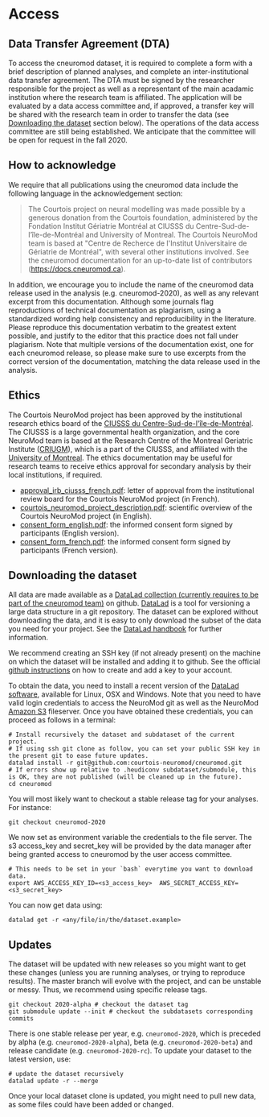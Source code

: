 # Access

## Data Transfer Agreement (DTA)

To access the cneuromod dataset, it is required to complete a form with a brief description of planned analyses, and complete an inter-institutional data transfer agreement. The DTA must be signed by the researcher responsible for the project as well as a representant of the main acadamic institution where the research team is affiliated. The application will be evaluated by a data access committee and, if approved, a transfer key will be shared with the research team in order to transfer the data (see [Downloading the dataset](#Downloading-the-dataset) section below). The operations of the data access committee are still being established. We anticipate that the committee will be open for request in the fall 2020. 

## How to acknowledge

We require that all publications using the cneuromod data include the following language in the acknowledgement section:
> The Courtois project on neural modelling was made possible by a generous donation from the Courtois foundation, administered by the Fondation Institut Gériatrie Montréal at CIUSSS du Centre-Sud-de-l’île-de-Montréal and University of Montreal. The Courtois NeuroMod team is based at "Centre de Recherce de l'Institut Universitaire de Gériatrie de Montréal", with several other institutions involved. See the cneuromod documentation for an up-to-date list of contributors (https://docs.cneuromod.ca). 

In addition, we encourage you to include the name of the cneuromod data release used in the analysis (e.g. cneuromod-2020), as well as any relevant excerpt from this documentation. Although some journals flag reproductions of technical documentation as plagiarism, using a standardized wording help consistency and reproducibility in the literature. Please reproduce this documentation verbatim to the greatest extent possible, and justify to the editor that this practice does not fall under plagiarism. Note that multiple versions of the documentation exist, one for each cneuromod release, so please make sure to use excerpts from the correct version of the documentation, matching the data release used in the analysis. 

## Ethics

The Courtois NeuroMod project has been approved by the institutional research ethics board of the [CIUSSS du Centre-Sud-de-l'île-de-Montréal](https://ciusss-centresudmtl.gouv.qc.ca/propos/services-en-anglais). The CIUSSS is a large governmental health organization, and the core NeuroMod team is based at the Research Centre of the Montreal Geriatric Institute ([CRIUGM](http://www.criugm.qc.ca/en.html)), which is a part of the CIUSSS, and affiliated with the [University of Montreal](https://www.umontreal.ca/). The ethics documentation may be useful for research teams to receive ethics approval for secondary analysis by their local institutions, if required.
  * [approval_irb_ciusss_french.pdf](./_static/ethics/approval_irb_ciusss_french.pdf): letter of approval from the institutional review board for the Courtois NeuroMod project (in French).
  * [courtois_neuromod_project_description.pdf](./_static/ethics/courtois_neuromod_project_description.pdf): scientific overview of the Courtois NeuroMod project (in English).
  * [consent_form_english.pdf](./_static/ethics/consent_form_english.pdf): the informed consent form signed by participants (English version).
  * [consent_form_french.pdf](./_static/ethics/consent_form_french.pdf): the informed consent form signed by participants (French version).

## Downloading the dataset

All data are made available as a [DataLad collection (currently requires to be part of the cneuromod team)](https://github.com/courtois-neuromod/cneuromod) on github.
[DataLad](https://www.datalad.org/) is a tool for versioning a large data structure in a git repository. The dataset can be explored without downloading the data, and it is easy to only download the subset of the data you need for your project.
See the [DataLad handbook](http://handbook.datalad.org/en/latest/) for further information.

We recommend creating an SSH key (if not already present) on the machine on which the dataset will be installed and adding it to github. See the official [github instructions](https://help.github.com/en/enterprise/2.15/user/articles/adding-a-new-ssh-key-to-your-github-account) on how to create and add a key to your account.

To obtain the data, you need to install a recent version of the [DataLad software](http://handbook.datalad.org/en/latest/intro/installation.html), available for Linux, OSX and Windows. Note that you need to have valid login credentials to access the NeuroMod git as well as the NeuroMod [Amazon S3](https://aws.amazon.com/s3) fileserver. Once you have obtained these credentials, you can proceed as follows in a terminal:
```
# Install recursively the dataset and subdataset of the current project.
# If using ssh git clone as follow, you can set your public SSH key in the present git to ease future updates.
datalad install -r git@github.com:courtois-neuromod/cneuromod.git
# If errors show up relative to .heudiconv subdataset/submodule, this is OK, they are not published (will be cleaned up in the future).
cd cneuromod
```
You will most likely want to checkout a stable release tag for your analyses. For instance:
```
git checkout cneuromod-2020
```
We now set as environment variable the credentials to the file server. The s3 access_key and secret_key will be provided by the data manager after being granted access to cneuromod by the user access committee.
```
# This needs to be set in your `bash` everytime you want to download data.
export AWS_ACCESS_KEY_ID=<s3_access_key>  AWS_SECRET_ACCESS_KEY=<s3_secret_key>
```
You can now get data using:
```
datalad get -r <any/file/in/the/dataset.example>
```

## Updates

The dataset will be updated with new releases so you might want to get these changes (unless you are running analyses, or trying to reproduce results). The master branch will evolve with the project, and can be unstable or messy.
Thus, we recommend using specific release tags.

```
git checkout 2020-alpha # checkout the dataset tag
git submodule update --init # checkout the subdatasets corresponding commits
```

There is one stable release per year, e.g. `cneuromod-2020`, which is preceded by alpha (e.g. `cneuromod-2020-alpha`), beta (e.g. `cneuromod-2020-beta`) and release candidate (e.g. `cneuromod-2020-rc`). To update your dataset to the latest version, use:

```
# update the dataset recursively
datalad update -r --merge

```
Once your local dataset clone is updated, you might need to pull new data, as some files could have been added or changed.
